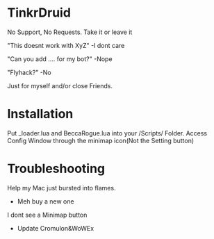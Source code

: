 # TinkrDruid

No Support, No Requests.
Take it or leave it


"This doesnt work with XyZ"
-I dont care

"Can you add .... for my bot?"
-Nope

"Flyhack?"
-No

Just for myself and/or close Friends.


# Installation

Put _loader.lua and BeccaRogue.lua into your /Scripts/ Folder.
Access Config Window through the minimap icon(Not the Setting button)



# Troubleshooting 
Help my Mac just bursted into flames.
- Meh buy a new one

I dont see a Minimap button
- Update Cromulon&WoWEx
